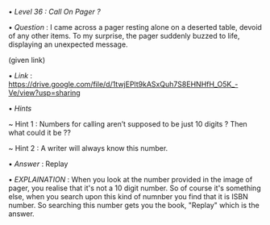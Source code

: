 • *Level 36 : Call On Pager ?*

• *Question* : I came across a pager resting alone on a deserted table, devoid of any other items. To my surprise, the pager suddenly buzzed to life, displaying an unexpected message.

(given link)

• *Link* : https://drive.google.com/file/d/1twjEPlt9kASxQuh7S8EHNHfH_O5K_-Ve/view?usp=sharing

• *Hints*

~ Hint 1 : Numbers for calling aren’t supposed to be just 10 digits ? Then what could it be ??

~ Hint 2 : A writer will always know this number.

• *Answer* : Replay

• *EXPLAINATION* : When you look at the number provided in the image of pager, you realise that it's not a 10 digit number. So of course it's something else, when you search upon this kind of numnber you find that it is ISBN number. So searching this number gets you the book, "Replay" which is the answer.
